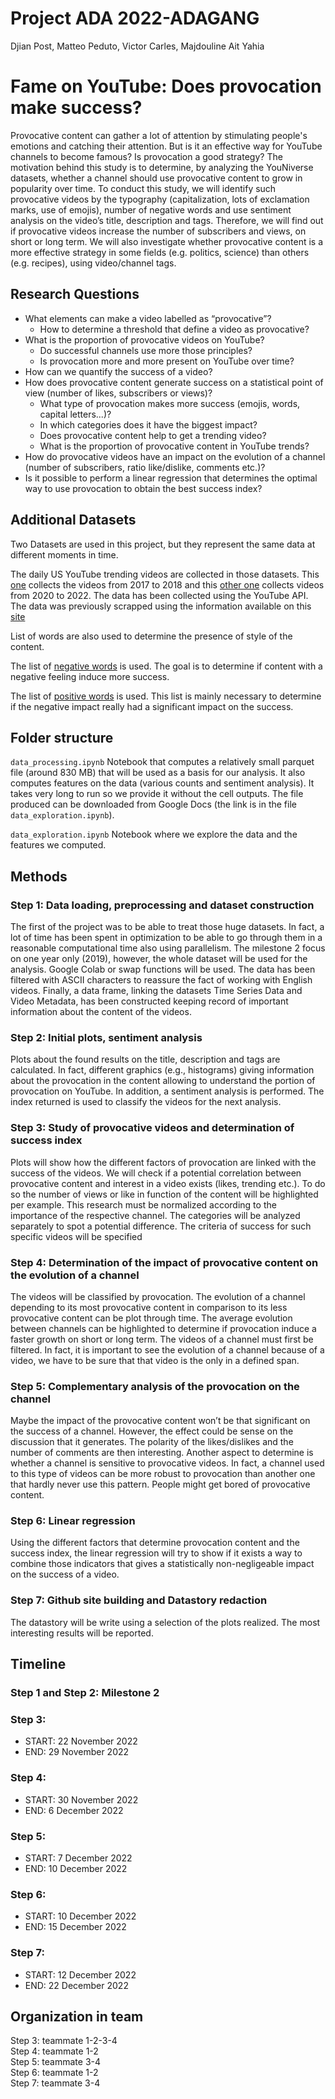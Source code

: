 # Project ADA 2022-ADAGANG
Djian Post, Matteo Peduto, Victor Carles, Majdouline Ait Yahia

# Fame on YouTube: Does provocation make success?

Provocative content can gather a lot of attention by stimulating people's emotions and
catching their attention. But is it an effective way for YouTube channels to become famous?
Is provocation a good strategy?
The motivation behind this study is to determine, by analyzing the YouNiverse datasets, whether a channel should use provocative content to grow in popularity over time. To conduct this study, we will identify such provocative videos by the typography (capitalization, lots of exclamation marks, use of emojis), number of negative words and use sentiment analysis on the video’s title, description and tags. Therefore, we will find out if provocative videos increase the number of subscribers and views, on short or long term. We will also investigate whether provocative content is a more effective strategy in some fields (e.g. politics, science) than others (e.g. recipes), using video/channel tags.

## Research Questions

* What elements can make a video labelled as “provocative”?
    * How to determine a threshold that define a video as provocative?
* What is the proportion of provocative videos on YouTube?
    * Do successful channels use more those principles?
    * Is provocation more and more present on YouTube over time?
* How can we quantify the success of a video?
* How does provocative content generate success on a statistical point of view (number of likes, subscribers or views)?
    * What type of provocation makes more success (emojis, words, capital letters...)?
    * In which categories does it have the biggest impact?
    * Does provocative content help to get a trending video?
    * What is the proportion of provocative content in YouTube trends?
* How do provocative videos have an impact on the evolution of a channel (number of subscribers, ratio like/dislike, comments etc.)?
* Is it possible to perform a linear regression that determines the optimal way to use provocation to obtain the best success index?

## Additional Datasets
Two Datasets are used in this project, but they represent the same data at different moments in time.

The daily US YouTube trending videos are collected in those datasets. This [one](https://www.kaggle.com/datasets/datasnaek/youtube-new?select=USvideos.csv) collects the videos from 2017 to 2018 and this [other one](https://www.kaggle.com/datasets/rsrishav/youtube-trending-video-dataset?select=US_youtube_trending_data.csv) collects videos from 2020 to 2022. The data has been collected using the YouTube API. The data was previously scrapped using the information available on this [site](https://github.com/mitchelljy/Trending-YouTube-Scraper/tree/master/output)

List of words are also used to determine the presence of style of the content.

The list of [negative words](https://ptrckprry.com/course/ssd/data/negative-words.txt) is used. The goal is to determine if content with a negative feeling induce more success.

The list of [positive words](https://ptrckprry.com/course/ssd/data/positive-words.txt) is used. This list is mainly necessary to determine if the negative impact really had a significant impact on the success.

## Folder structure

`data_processing.ipynb` Notebook that computes a relatively small parquet file (around 830 MB) that will be used as a basis for our analysis. It also computes features on the data (various counts and sentiment analysis).
It takes very long to run so we provide it without the cell outputs. The file produced can be downloaded from Google Docs (the link is in the file `data_exploration.ipynb`).

`data_exploration.ipynb` Notebook where we explore the data and the features we computed.


## Methods

### Step 1: Data loading, preprocessing and dataset construction
The first of the project was to be able to treat those huge datasets. In fact, a lot of time has been spent in optimization to be able to go through them in a reasonable computational time also using parallelism. The milestone 2 focus on one year only (2019), however, the whole dataset will be used for the analysis. Google Colab or swap functions will be used.
The data has been filtered with ASCII characters to reassure the fact of working with English videos. Finally, a data frame, linking the datasets Time Series Data and Video Metadata, has been constructed keeping record of important information about the content of the videos.

### Step 2: Initial plots, sentiment analysis
Plots about the found results on the title, description and tags are calculated. In fact, different graphics (e.g., histograms) giving information about the provocation in the content allowing to understand the portion of provocation on YouTube. In addition, a sentiment analysis is performed. The index returned is used to classify the videos for the next analysis.

### Step 3: Study of provocative videos and determination of success index
Plots will show how the different factors of provocation are linked with the success of the videos. We will check if a potential correlation between provocative content and interest in a video exists (likes, trending etc.). To do so the number of views or like in function of the content will be highlighted per example. This research must be normalized according to the importance of the respective channel. The categories will be analyzed separately to spot a potential difference. The criteria of success for such specific videos will be specified

### Step 4: Determination of the impact of provocative content on the evolution of a channel
The videos will be classified by provocation. The evolution of a channel depending to its most provocative content in comparison to its less provocative content can be plot through time. The average evolution between channels can be highlighted to determine if provocation induce a faster growth on short or long term. The videos of a channel must first be filtered. In fact, it is important to see the evolution of a channel because of a video, we have to be sure that that video is the only in a defined span.

### Step 5: Complementary analysis of the provocation on the channel
Maybe the impact of the provocative content won’t be that significant on the success of a channel. However, the effect could be sense on the discussion that it generates. The polarity of the likes/dislikes and the number of comments are then interesting. Another aspect to determine is whether a channel is sensitive to provocative videos. In fact, a channel used to this type of videos can be more robust to provocation than another one that hardly never use this pattern. People might get bored of provocative content.

### Step 6: Linear regression
Using the different factors that determine provocation content and the success index, the linear regression will try to show if it exists a way to combine those indicators that gives a statistically non-negligeable impact on the success of a video.

### Step 7: Github site building and Datastory redaction
The datastory will be write using a selection of the plots realized. The most interesting results will be reported.









## Timeline
### Step 1 and Step 2: Milestone 2

### Step 3:
*	START: 22 November 2022
*	END: 29 November 2022
### Step 4:
*	START: 30 November 2022
*	END: 6 December 2022

### Step 5:
*	START: 7 December 2022
*	END: 10 December 2022

### Step 6:
*	START: 10 December 2022
*	END: 15 December 2022

### Step 7:
*	START: 12 December 2022
*	END: 22 December 2022



## Organization in team
Step 3: teammate 1-2-3-4 <br />
Step 4: teammate 1-2 <br />
Step 5: teammate 3-4 <br />
Step 6: teammate 1-2 <br />
Step 7: teammate 3-4
